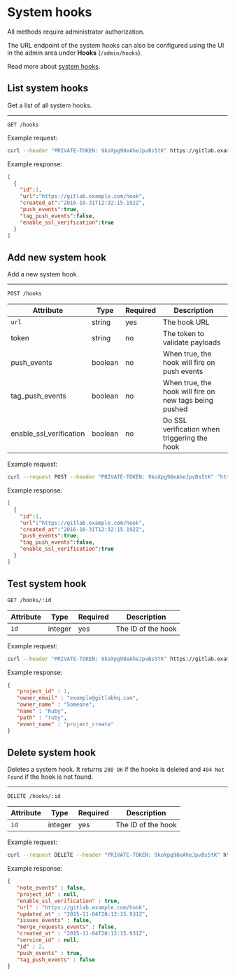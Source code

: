 # System hooks

All methods require administrator authorization.

The URL endpoint of the system hooks can also be configured using the UI in
the admin area under **Hooks** (`/admin/hooks`).

Read more about [system hooks](../system_hooks/system_hooks.md).

## List system hooks

Get a list of all system hooks.

---

```
GET /hooks
```

Example request:

```bash
curl --header "PRIVATE-TOKEN: 9koXpg98eAheJpvBs5tK" https://gitlab.example.com/api/v3/hooks
```

Example response:

```json
[
  {
    "id":1,
    "url":"https://gitlab.example.com/hook",
    "created_at":"2016-10-31T12:32:15.192Z",
    "push_events":true,
    "tag_push_events":false,
    "enable_ssl_verification":true
  }
]
```

## Add new system hook

Add a new system hook.

---

```
POST /hooks
```

| Attribute | Type | Required | Description |
| --------- | ---- | -------- | ----------- |
| `url` | string | yes | The hook URL |
| token | string | no | The token to validate payloads |
| push_events | boolean |  no | When true, the hook will fire on push events |
| tag_push_events | boolean | no | When true, the hook will fire on new tags being pushed |
| enable_ssl_verification | boolean | no | Do SSL verification when triggering the hook |

Example request:

```bash
curl --request POST --header "PRIVATE-TOKEN: 9koXpg98eAheJpvBs5tK" "https://gitlab.example.com/api/v3/hooks?url=https://gitlab.example.com/hook"
```

Example response:

```json
[
  {
    "id":1,
    "url":"https://gitlab.example.com/hook",
    "created_at":"2016-10-31T12:32:15.192Z",
    "push_events":true,
    "tag_push_events":false,
    "enable_ssl_verification":true
  }
]
```

## Test system hook

```
GET /hooks/:id
```

| Attribute | Type | Required | Description |
| --------- | ---- | -------- | ----------- |
| `id` | integer | yes | The ID of the hook |

Example request:

```bash
curl --header "PRIVATE-TOKEN: 9koXpg98eAheJpvBs5tK" https://gitlab.example.com/api/v3/hooks/2
```

Example response:

```json
{
   "project_id" : 1,
   "owner_email" : "example@gitlabhq.com",
   "owner_name" : "Someone",
   "name" : "Ruby",
   "path" : "ruby",
   "event_name" : "project_create"
}
```

## Delete system hook

Deletes a system hook. It returns `200 OK` if the hooks is deleted and
`404 Not Found` if the hook is not found.

---

```
DELETE /hooks/:id
```

| Attribute | Type | Required | Description |
| --------- | ---- | -------- | ----------- |
| `id` | integer | yes | The ID of the hook |

Example request:

```bash
curl --request DELETE --header "PRIVATE-TOKEN: 9koXpg98eAheJpvBs5tK" https://gitlab.example.com/api/v3/hooks/2
```

Example response:

```json
{
   "note_events" : false,
   "project_id" : null,
   "enable_ssl_verification" : true,
   "url" : "https://gitlab.example.com/hook",
   "updated_at" : "2015-11-04T20:12:15.931Z",
   "issues_events" : false,
   "merge_requests_events" : false,
   "created_at" : "2015-11-04T20:12:15.931Z",
   "service_id" : null,
   "id" : 2,
   "push_events" : true,
   "tag_push_events" : false
}
```
